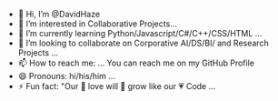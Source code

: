- 👋 Hi, I’m @DavidHaze
- 👀 I’m interested in Collaborative Projects...
- 🌱 I’m currently learning Python/Javascript/C#/C++/CSS/HTML ...
- 💞️ I’m looking to collaborate on Corporative AI/DS/BI/ and Research Projects ...
- 📫 How to reach me: ... You can reach me on my GitHub Profile
- 😄 Pronouns: hi/his/him ...
- ⚡ Fun fact: "Our 💞️ love will 🌱 grow like our 💗 Code ...

<!---
DavidHaze/DavidHaze is a ✨ special ✨ repository because its `README.md` (this file) appears on your GitHub profile.
You can click the Preview link to take a look at your changes.
--->
